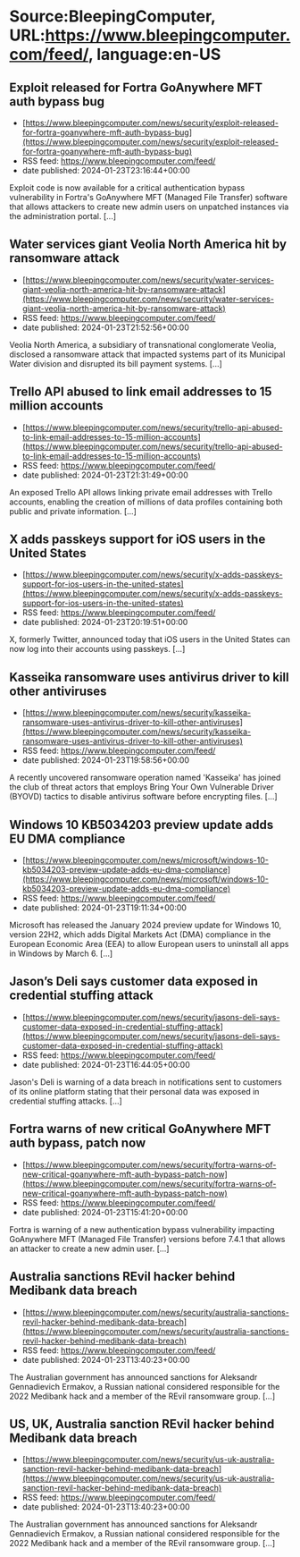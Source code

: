 # Source:BleepingComputer, URL:https://www.bleepingcomputer.com/feed/, language:en-US

## Exploit released for Fortra GoAnywhere MFT auth bypass bug
 - [https://www.bleepingcomputer.com/news/security/exploit-released-for-fortra-goanywhere-mft-auth-bypass-bug](https://www.bleepingcomputer.com/news/security/exploit-released-for-fortra-goanywhere-mft-auth-bypass-bug)
 - RSS feed: https://www.bleepingcomputer.com/feed/
 - date published: 2024-01-23T23:16:44+00:00

Exploit code is now available for a critical authentication bypass vulnerability in Fortra's GoAnywhere MFT (Managed File Transfer) software that allows attackers to create new admin users on unpatched instances via the administration portal. [...]

## Water services giant Veolia North America hit by ransomware attack
 - [https://www.bleepingcomputer.com/news/security/water-services-giant-veolia-north-america-hit-by-ransomware-attack](https://www.bleepingcomputer.com/news/security/water-services-giant-veolia-north-america-hit-by-ransomware-attack)
 - RSS feed: https://www.bleepingcomputer.com/feed/
 - date published: 2024-01-23T21:52:56+00:00

Veolia North America, a subsidiary of transnational conglomerate Veolia, disclosed a ransomware attack that impacted systems part of its Municipal Water division and disrupted its bill payment systems. [...]

## Trello API abused to link email addresses to 15 million accounts
 - [https://www.bleepingcomputer.com/news/security/trello-api-abused-to-link-email-addresses-to-15-million-accounts](https://www.bleepingcomputer.com/news/security/trello-api-abused-to-link-email-addresses-to-15-million-accounts)
 - RSS feed: https://www.bleepingcomputer.com/feed/
 - date published: 2024-01-23T21:31:49+00:00

An exposed Trello API allows linking private email addresses with Trello accounts, enabling the creation of millions of data profiles containing both public and private information. [...]

## X adds passkeys support for iOS users in the United States
 - [https://www.bleepingcomputer.com/news/security/x-adds-passkeys-support-for-ios-users-in-the-united-states](https://www.bleepingcomputer.com/news/security/x-adds-passkeys-support-for-ios-users-in-the-united-states)
 - RSS feed: https://www.bleepingcomputer.com/feed/
 - date published: 2024-01-23T20:19:51+00:00

X, formerly Twitter, announced today that iOS users in the United States can now log into their accounts using passkeys. [...]

## Kasseika ransomware uses antivirus driver to kill other antiviruses
 - [https://www.bleepingcomputer.com/news/security/kasseika-ransomware-uses-antivirus-driver-to-kill-other-antiviruses](https://www.bleepingcomputer.com/news/security/kasseika-ransomware-uses-antivirus-driver-to-kill-other-antiviruses)
 - RSS feed: https://www.bleepingcomputer.com/feed/
 - date published: 2024-01-23T19:58:56+00:00

A recently uncovered ransomware operation named 'Kasseika' has joined the club of threat actors that employs Bring Your Own Vulnerable Driver (BYOVD) tactics to disable antivirus software before encrypting files. [...]

## Windows 10 KB5034203 preview update adds EU DMA compliance
 - [https://www.bleepingcomputer.com/news/microsoft/windows-10-kb5034203-preview-update-adds-eu-dma-compliance](https://www.bleepingcomputer.com/news/microsoft/windows-10-kb5034203-preview-update-adds-eu-dma-compliance)
 - RSS feed: https://www.bleepingcomputer.com/feed/
 - date published: 2024-01-23T19:11:34+00:00

Microsoft has released the January 2024 preview update for Windows 10, version 22H2, which adds Digital Markets Act (DMA) compliance in the European Economic Area (EEA) to allow European users to uninstall all apps in Windows by March 6. [...]

## Jason’s Deli says customer data exposed in credential stuffing attack
 - [https://www.bleepingcomputer.com/news/security/jasons-deli-says-customer-data-exposed-in-credential-stuffing-attack](https://www.bleepingcomputer.com/news/security/jasons-deli-says-customer-data-exposed-in-credential-stuffing-attack)
 - RSS feed: https://www.bleepingcomputer.com/feed/
 - date published: 2024-01-23T16:44:05+00:00

Jason's Deli is warning of a data breach in notifications sent to customers of its online platform stating that their personal data was exposed in credential stuffing attacks. [...]

## Fortra warns of new critical GoAnywhere MFT auth bypass, patch now
 - [https://www.bleepingcomputer.com/news/security/fortra-warns-of-new-critical-goanywhere-mft-auth-bypass-patch-now](https://www.bleepingcomputer.com/news/security/fortra-warns-of-new-critical-goanywhere-mft-auth-bypass-patch-now)
 - RSS feed: https://www.bleepingcomputer.com/feed/
 - date published: 2024-01-23T15:41:20+00:00

Fortra is warning of a new authentication bypass vulnerability impacting GoAnywhere MFT (Managed File Transfer) versions before 7.4.1 that allows an attacker to create a new admin user. [...]

## Australia sanctions REvil hacker behind Medibank data breach
 - [https://www.bleepingcomputer.com/news/security/australia-sanctions-revil-hacker-behind-medibank-data-breach](https://www.bleepingcomputer.com/news/security/australia-sanctions-revil-hacker-behind-medibank-data-breach)
 - RSS feed: https://www.bleepingcomputer.com/feed/
 - date published: 2024-01-23T13:40:23+00:00

The Australian government has announced sanctions for Aleksandr Gennadievich Ermakov, a Russian national considered responsible for the 2022 Medibank hack and a member of the REvil ransomware group. [...]

## US, UK, Australia sanction REvil hacker behind Medibank data breach
 - [https://www.bleepingcomputer.com/news/security/us-uk-australia-sanction-revil-hacker-behind-medibank-data-breach](https://www.bleepingcomputer.com/news/security/us-uk-australia-sanction-revil-hacker-behind-medibank-data-breach)
 - RSS feed: https://www.bleepingcomputer.com/feed/
 - date published: 2024-01-23T13:40:23+00:00

The Australian government has announced sanctions for Aleksandr Gennadievich Ermakov, a Russian national considered responsible for the 2022 Medibank hack and a member of the REvil ransomware group. [...]

